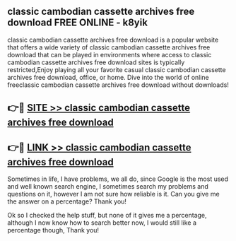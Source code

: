 ## classic cambodian cassette archives free download FREE ONLINE - k8yik

classic cambodian cassette archives free download is a popular website that offers a wide variety of classic cambodian cassette archives free download that can be played in environments where access to classic cambodian cassette archives free download sites is typically restricted,Enjoy playing all your favorite casual classic cambodian cassette archives free download, office, or home. Dive into the world of online freeclassic cambodian cassette archives free download without downloads!

## 👉🔴 [SITE >> classic cambodian cassette archives free download](http://news.freeplayer.one?title=classic_cambodian_cassette_archives_free_download&ref=FRRE)

## 👉🔴 [LINK >> classic cambodian cassette archives free download](http://news.freeplayer.one?title=classic_cambodian_cassette_archives_free_download&ref=FREE)

Sometimes in life, I have problems, we all do, since Google is the most used and well known search engine, I sometimes search my problems and questions on it, however I am not sure how reliable is it. Can you give me the answer on a percentage? Thank you!

Ok so I checked the help stuff, but none of it gives me a percentage, although I now know how to search better now, I would still like a percentage though, Thank you!